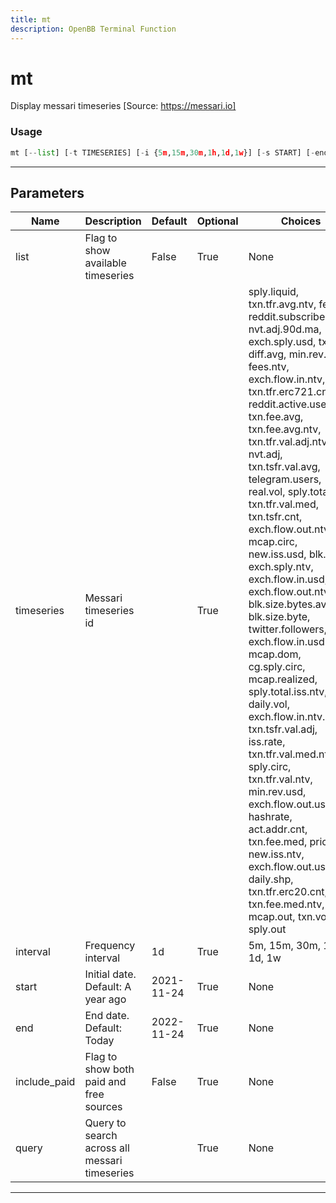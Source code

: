 ```yaml
---
title: mt
description: OpenBB Terminal Function
---
```


# mt

Display messari timeseries [Source: https://messari.io]

### Usage

```python
mt [--list] [-t TIMESERIES] [-i {5m,15m,30m,1h,1d,1w}] [-s START] [-end END] [--include-paid] [-q QUERY [QUERY ...]]
```

---

## Parameters

| Name | Description | Default | Optional | Choices |
| ---- | ----------- | ------- | -------- | ------- |
| list | Flag to show available timeseries | False | True | None |
| timeseries | Messari timeseries id |  | True | sply.liquid, txn.tfr.avg.ntv, fees, reddit.subscribers, nvt.adj.90d.ma, exch.sply.usd, txn.cnt, diff.avg, min.rev.ntv, fees.ntv, exch.flow.in.ntv, txn.tfr.erc721.cnt, reddit.active.users, txn.fee.avg, txn.fee.avg.ntv, txn.tfr.val.adj.ntv, nvt.adj, txn.tsfr.val.avg, telegram.users, real.vol, sply.total.iss, txn.tfr.val.med, txn.tsfr.cnt, exch.flow.out.ntv.incl, mcap.circ, new.iss.usd, blk.cnt, exch.sply.ntv, exch.flow.in.usd, exch.flow.out.ntv, blk.size.bytes.avg, blk.size.byte, twitter.followers, exch.flow.in.usd.incl, mcap.dom, cg.sply.circ, mcap.realized, sply.total.iss.ntv, daily.vol, exch.flow.in.ntv.incl, txn.tsfr.val.adj, iss.rate, txn.tfr.val.med.ntv, sply.circ, txn.tfr.val.ntv, min.rev.usd, exch.flow.out.usd.incl, hashrate, act.addr.cnt, txn.fee.med, price, new.iss.ntv, exch.flow.out.usd, daily.shp, txn.tfr.erc20.cnt, txn.fee.med.ntv, mcap.out, txn.vol, sply.out |
| interval | Frequency interval | 1d | True | 5m, 15m, 30m, 1h, 1d, 1w |
| start | Initial date. Default: A year ago | 2021-11-24 | True | None |
| end | End date. Default: Today | 2022-11-24 | True | None |
| include_paid | Flag to show both paid and free sources | False | True | None |
| query | Query to search across all messari timeseries |  | True | None |

---
